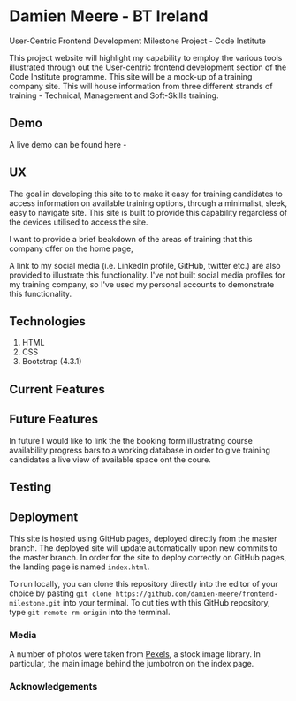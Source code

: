 # Damien Meere - BT Ireland
User-Centric Frontend Development Milestone Project - Code Institute 

This project website will highlight my capability to employ the various tools illustrated through out the User-centric frontend development section of the Code Institute programme. This site will be a mock-up of a training company site. This will house information from three different strands of training - Technical, Management and Soft-Skills training.

## Demo
A live demo can be found here - <!--Include link to deployed Github pages-->

<!--Need to create a site demo gif to illustrate the front page of the site scrolling-->

## UX
The goal in developing this site to to make it easy for training candidates to access information on available training options, through a minimalist, sleek, easy to navigate site. This site is built to provide this capability regardless of the devices utilised to access the site.

I want to provide a brief beakdown of the areas of training that this company offer on the home page, 

A link to my social media (i.e. LinkedIn profile, GitHub, twitter etc.) are also provided to illustrate this functionality. I've not built social media profiles for my training company, so I've used my personal accounts to demonstrate this functionality.

## Technologies
1. HTML
2. CSS
3. Bootstrap (4.3.1)

## Current Features
<!--INclude details any third-party utilities employed in the development of this site, and how they are used-->

## Future Features 
In future I would like to link the the booking form illustrating course availability progress bars to a working database in order to give training candidates a live view of available space ont the coure.

## Testing


## Deployment
This site is hosted using GitHub pages, deployed directly from the master branch. The deployed site will update automatically upon new commits to the master branch. In order for the site to deploy correctly on GitHub pages, the landing page is named `index.html`.

To run locally, you can clone this repository directly into the editor of your choice by pasting `git clone https://github.com/damien-meere/frontend-milestone.git` into your terminal. To cut ties with this GitHub repository, type `git remote rm origin` into the terminal.


### Media
<!--INclude details of image locations (BT??)-->
A number of photos were taken from [Pexels](https://www.pexels.com/), a stock image library. In particular, the main image behind the jumbotron on the index page.

### Acknowledgements
<!--Achnowledge any third-party utilities employed in the development of this site-->